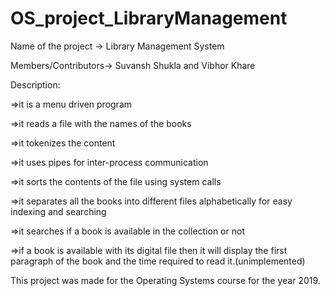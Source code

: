 # OS_project_LibraryManagement

Name of the project -> Library Management System

Members/Contributors-> Suvansh Shukla and Vibhor Khare

Description:

=>it is a menu driven program

=>it reads a file with the names of the books

=>it tokenizes the content

=>it uses pipes for inter-process communication

=>it sorts the contents of the file using system calls

=>it separates all the books into different files alphabetically for easy indexing and searching

=>it searches if a book is available in the collection or not 

=>if a book is available with its digital file then it will display the first paragraph of the book and the time required to read it.(unimplemented)

This project was made for the Operating Systems course for the year 2019.
